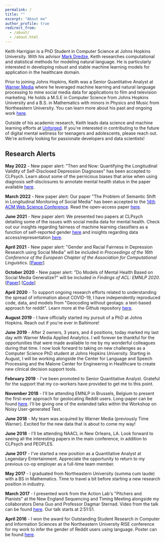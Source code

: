 ```yaml
---
permalink: /
title: ""
excerpt: "About me"
author_profile: true
redirect_from:
  - /about/
  - /about.html
---
```


Keith Harrigian is a PhD Student in Computer Science at Johns Hopkins University. With his advisor [<span style="color:blue">Mark Dredze</span>](https://www.cs.jhu.edu/~mdredze/), Keith researches computational and statistical methods for modeling natural language. He is particularly interested in developing robust and stable machine learning models for application in the healthcare domain.

Prior to joining Johns Hopkins, Keith was a Senior Quantitative Analyst at [<span style="color:blue">Warner Media</span>](https://www.warnermediagroup.com) where he leveraged machine learning and natural language processing to mine social media data for applications to film and television marketing. He holds a M.S.E in Computer Science from Johns Hopkins University and a B.S. in Mathematics with minors in Physics and Music from Northeastern University. You can learn more about his past and ongoing work [<span style="color:blue">here</span>](kharrigian.github.io/publications/).

Outside of his academic research, Keith leads data science and machine learning efforts at [<span style="color:blue">Unforged</span>](https://www.kidzabout.net). If you're interested in contributing to the future of digital mental wellness for teenagers and adolescents, please reach out. We're actively looking for passionate developers and data scientists!

## Research Alerts

**May 2022** - New paper alert: "Then and Now: Quantifying the Longitudinal Validity of Self-Disclosed Depression Diagnoses" has been accepted to CLPsych. Learn about some of the pernicious biases that arise when using diagnosis self-disclosures to annotate mental health status in the paper available [<span style="color:blue">here</span>](https://kharrigian.github.io/files/CLPsychThenAndNow.pdf).

**March 2022** - New paper alert: Our paper "The Problem of Semantic Shift in Longitudinal Monitoring of Social Media" has been accepted to the [<span style="color:blue">14th ACM Web Science Conference</span>](https://websci22.webscience.org). Read the open-access paper [<span style="color:blue">here</span>](https://kharrigian.github.io/files/SemanticShift_WebSci2022.pdf).

**June 2021** - New paper alert: We presented two papers at CLPsych detailing some of the issues with social media data for mental health. Check out our insights regarding fairness of machine learning classifiers as a function of self-reported gender [<span style="color:blue">here</span>](https://aclanthology.org/2021.clpsych-1.23/) and insights regarding data access/representation [<span style="color:blue">here</span>](https://aclanthology.org/2021.clpsych-1.2/).

**April 2021** - New paper alert: "Gender and Racial Fairness in Depression Research using Social Media" will be included in *Proceedings of the 16th Conference of the European Chapter of the Association for Computational Linguistics*. [[<span style="color:blue">Paper</span>]](https://www.aclweb.org/anthology/2021.eacl-main.256/)

**October 2020** - New paper alert: "Do Models of Mental Health Based on Social Media Generalize?" will be included in *Findings of ACL: EMNLP 2020*. [[<span style="color:blue">Paper</span>]](http://www.cs.jhu.edu/~mdredze/publications/2020_emnlp_mental_health_domain_transfer.pdf) [[<span style="color:blue">Code</span>]](https://github.com/kharrigian/emnlp-2020-mental-health-generalization) 

**April 2020** - To support ongoing research efforts related to understanding the spread of information about COVID-19, I have independently reproduced code, data, and models from "Geocoding without geotags: a text-based approach for reddit". Learn more at the Github repository [<span style="color:blue">here</span>](https://github.com/kharrigian/smgeo).

**August 2019** - I have officially started my pursuit of a PhD at Johns Hopkins. Reach out if you're ever in Baltimore!

**June 2019** - After 2 owners, 3 years, and 4 positions, today marked my last day with Warner Media Applied Analytics. I will forever be thankful for the opportunities that were made available to me by my wonderful colleagues during that time. I now look forward to taking on new challenges as a Computer Science PhD student at Johns Hopkins University. Starting in August, I will be working alongside the Center for Language and Speech Processing and the Malone Center for Engineering in Healthcare to create new clinical decision support tools.

**February 2019** - I've been promoted to Senior Quantitative Analyst. Grateful for the support that my co-workers have provided to get me to this point.

**November 2018** - I'll be attending EMNLP in Brussels, Belgium to present the first-ever approach for geolocating Reddit users. Long-paper can be found [<span style="color:blue">here</span>](http://aclweb.org/anthology/W18-6103). I'll be giving one of the extended talks within the Workshop on Noisy User-generated Text.

**June 2018** - My team was acquired by Warner Media (previously Time Warner). Excited for the new data that is about to come my way!

**June 2018** - I'll be attending NAACL in New Orleans, LA. Look forward to seeing all the interesting papers in the main conference, in addition to CLPsych and PEOPLES.

**June 2017** - I've started a new position as a Quantitative Analyst at Legendary Entertainment. Appreciate the opportunity to return to my previous co-op employer as a full-time team member.

**May 2017** - I graduated from Northeastern University (summa cum laude) with a BS in Mathematics. Time to travel a bit before starting a new research position in industry.

**March 2017** - I presented work from the Action Lab's "Pitchers and Pianists" at the New England Sequencing and Timing Meeting alongside my collaborators Dena Guo and Professor Dagmar Sternad. Video from the talk can be found [<span style="color:blue">here</span>](https://youtu.be/SDYJOTkm6nA?t=10311). Our talk starts at 2:51:51.

**April 2016** - I won the award for Outstanding Student Research in Computer and Information Sciences at the Northeastern University RISE conference for my work to infer the gender of Reddit users using language. Poster can be found [<span style="color:blue">here</span>](https://www.northeastern.edu/rise/presentations/when-anonymity-is-not-anonymous-gender-inference-on-reddit/).
